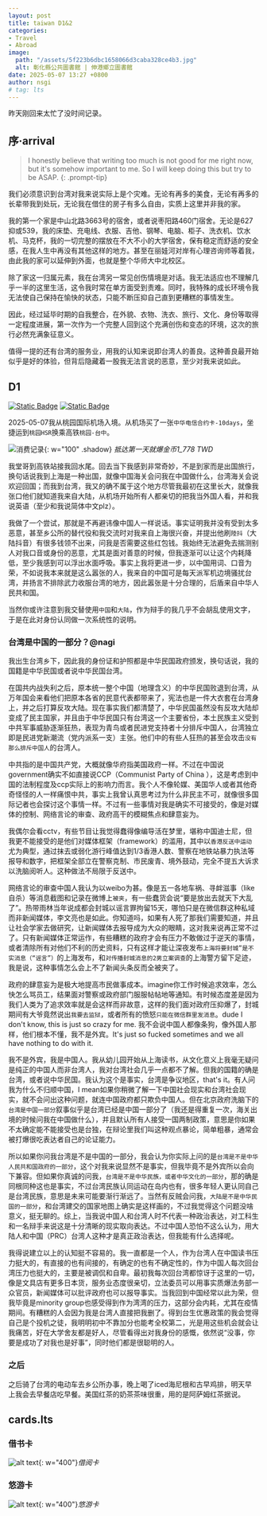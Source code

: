```yaml
---
layout: post
title: taiwan D1&2
categories:
- Travel
- Abroad
image:
  path: "/assets/5f223b6dbc1658066d3caba328ce4b3.jpg"
  alt: 彰化縣公共圖書館 | 伸港鄉立圖書館
date: 2025-05-07 13:27 +0800
author: nsgi
# tag: lts
---
```

昨天刚回来太忙了没时间记录。
## 序·arrival
> I honestly believe that writing too much is not good for me right now, but it's somehow important to me. So I will keep doing this but try to be ASAP. 
{: .prompt-tip}

我们必须意识到台湾对我来说实际上是个灾难。无论有再多的美食，无论有再多的长辈带我到处玩，无论我在借住的房子有多么自由，实质上这里并非我的家。

我的第一个家是中山北路3663号的宿舍，或者说枣阳路460门宿舍。无论是627抑或539，我的床垫、充电线、衣服、吉他、钢琴、电脑、柜子、洗衣机、饮水机、马克杯，我的一切完整的摆放在不大不小的大学宿舍，保有稳定而舒适的安全感，在我人生中再没有其他这样的地方。甚至在丽娃河对岸有心理咨询师等着我，由此我的家可以延伸到外面，也就是整个华师大中北校区。

除了家这一归属元素，我在台湾另一常见创伤情境是对话。我无法适应也不理解几乎一半的这里生活，这令我时常在单方面受到责难。同时，我特殊的成长环境令我无法使自己保持在愉快的状态，只能不断压抑自己直到更糟糕的事情发生。

因此，经过延毕时期的自我整合，在外貌、衣物、洗衣、旅行、文化、身份等取得一定程度进展，第一次作为一个完整人回到这个充满创伤和变态的环境，这次的旅行必然充满象征意义。

值得一提的还有台湾的服务业，用我的认知来说即台湾人的善良。这种善良最开始似乎是好的体验，但背后隐藏着一股我无法言说的恶意，至少对我来说如此。

## D1
[![Static Badge](https://img.shields.io/badge/IATA%20code-TPE-55acee?logo=americanairlines)](#) [![Static Badge](https://img.shields.io/badge/ICAO%20code-RCTP-55acee?logo=americanairlines)](#)

2025-05-07我从桃园国际机场入境。从机场买了一张`中华电信合约卡-10days`，坐捷运到`桃园HSR`换乘高铁`桃园-台中`。

![消费记录](/assets/9204d39a33c840dd5d4de66fa94012a.png){: w="100" .shadow}
_抵达第一天就爆金币1_778 TWD <span id="exchange-result"></span>_
<script>
fetch('https://api.exchangerate-api.com/v4/latest/TWD')
  .then(res => res.json())
  .then(data => {
    const rate = data.rates.CNY;
    const cny = (1778 * rate).toFixed(2);
    document.getElementById('exchange-result').innerText = `≈ ${cny} CNY`;
  });
</script>

我堂哥到高铁站接我回水尾。回去当下我感到非常奇妙，不是到家而是出国旅行，换句话说我到上海是一种出国，就像中国海关会问我在中国做什么，台湾海关会说欢迎回国；而我到台湾，我又的确不属于这个地方尽管我最初在这里长大，就像我张口他们就知道我来自大陆，从机场开始所有人都亲切的把我当外国人看，并和我说英语（至少和我说简体中文plz）。

我做了一个尝试，那就是不再避讳像中国人一样说话。事实证明我并没有受到太多恶意，甚至乡公所的替代役和我交流时对我来自上海很兴奋，并提出他刷`陸抖`（大陆抖音）有很多钱领不出来，问我是否需要这些红包钱。我始终无法避免去揣测别人对我口音或身份的恶意，尤其是面对善意的时候，但我逐渐可以让这个内耗降低，至少我感到可以浮出水面呼吸。事实上我将更进一步，以中国用词、口音为荣，不如说我本来就是这么嚣张的人，我来自的中国可是每天派军机边境骚扰台湾，并扬言不排除武力收服台湾的地方，因此嚣张是十分合理的，后盾来自中华人民共和国。

当然你或许注意到我交替使用`中国`和`大陆`，作为辩手的我几乎不会胡乱使用文字，于是在此对身份认同做一次系统性的说明。

### 台湾是中国的一部分？@nagi
我出生台湾乡下，因此我的身份证和护照都是中华民国政府颁发，换句话说，我的国籍是中华民国或者说中华民国台湾。

在国共内战失利之后，原本统一整个中国（地理含义）的中华民国败退到台湾，从万年国会来看他们把原本各省的民意代表都带来了，宪法也是一件大衣套在台湾身上，并之后打算反攻大陆。现在事实我们都清楚了，中华民国虽然没有反攻大陆却变成了民主国家，并且由于中华民国只有台湾这一个主要省份，本土民族主义受到中共军事威胁逐渐狂热，表现为青鸟或者民进党支持者十分排斥中国人，台湾独立即是民进党新潮流（党内派系一支）主张。他们中的有些人狂热的甚至会攻击`没有那么排斥中国人`的台湾人。

中共指的是中国共产党，大概就像华府指美国政府一样。不过在中国说government确实不如直接说CCP（Communist Party of China ），这是考虑到中国的法制程度及ccp实际上的影响力而言。我个人不像轮媒、美国华人或者其他奇奇怪怪的人一样痛恨中共，事实上我曾认真思考过为什么非民主不可，就像很多国际记者也会探讨这个事情一样。不过有一些事情对我是确实不可接受的，像是对媒体的控制、网络言论的审查、政府高干的模糊焦点和肆意妄为。

我偶尔会看cctv，有些节目让我觉得蠢得像编导活在梦里，堪称中国迪士尼，但我更不能接受的是他们对媒体框架（framework）的滥用，其中以`香港反送中运动`尤为典型，通过抹去或弱化游行峰值达到1/3香港人数、警察在地铁站暴力执法等报导和数字，把框架全部立在警察克制、市民废青、境外鼓动，完全不提五大诉求以洗脑阅听人。这种做法不局限于反送中。

网络言论的审查中国人我认为以weibo为甚。像是五一各地车祸、寻衅滋事（like自杀）等消息截图和记录在微博上`被夹`，有一些蠢货会说“要是放出去就天下大乱了”。热带雨林当年说成都会封城以谣言罪拘留15天，哪怕只是在微信群这种私域而非新闻媒体，李文亮也是如此。你知道吗，如果有人死了那我们需要知道，并且让社会学家去做研究，让新闻媒体去报导成为大众的眼睛，这对我来说再正常不过了。只有新闻媒体正常运作，有些糟糕的政府才会有压力不敢做过于逆天的事情，或者清除所有对他们不利的历史资料，只有这样才能让深夜发布`上海将要封城”是不实消息（“谣言”）`的上海发布，和`对传播封城消息的2男立案调查`的上海警方留下足迹，我是说，这种事情怎么会上不了新闻头条反而全被夹了。

政府的肆意妄为是极大地提高市民做事成本。imagine你工作时候追求效率，怎么快怎么骂员工，结果面对警察或政府部门服服帖帖地等通知。有时候态度差是因为我们人类为了追求效率就是会这样而非故意，这样的我们面对政府压抑爆了，封城期间有大爷竟然说出`我要去监狱`，或者所有的愤怒`只能在微信群里发消息`。dude I don't know, this is just so crazy for me. 我不会说中国人都像条狗，像外国人那样，他们根本不懂，我不是外宾。It's just so fucked sometimes and we all have nothing to do with it.

我不是外宾，我是中国人。我从幼儿园开始从上海读书，从文化意义上我毫无疑问是纯正的中国人而非台湾人，我对台湾社会几乎一点都不了解。但我的国籍的确是台湾，或者说中华民国。我认为这个是事实，台湾是争议地区，that's it。有人问我为什么不归顺中国，I mean如果你稍微了解一下中国社会现实和台湾社会现实，就不会问出这种问题，就连中国政府都只欺负中国人。但在北京政府洗脑下的`台湾是中国一部分`叙事似乎是台湾已经是中国一部分了（我还是得重复一次，海关出境的时候问我在中国做什么），并且默认所有人接受一国两制政策，意思是你如果不太确定能不能接受也是台独，在辩论里我们叫这种观点暴论，简单粗暴，通常会被打爆很吃表达者自己的论证能力。

所以如果你问我台湾是不是中国的一部分，我会认为你实际上问的是`台湾是不是中华人民共和国政府的一部分`，这个对我来说显然不是事实，但我毕竟不是外宾所以会向下兼容。但如果你真诚的问我，`台湾是不是中华民族，或者中华文化的一部分`，那的确是同根同种这也是事实，不过台湾民族认同运动在岛内也有，很多年轻人更认同自己是台湾民族，意思是未来可能要渐行渐远了。当然有反贼会问我，`大陆是不是中华民国的一部分`，和台湾建交的国家地图上确实是这样画的，不过我觉得这个问题没啥意义，挺无聊的。综上，当我说中国人和台湾人时不代表一种政治表达，对工科生和一名辩手来说这是十分清晰的现实取向表达。不过中国人恐怕不这么认为，用大陆人和中国（PRC）台湾人这种才是真正政治表达，但我能有什么选择呢。

我得说建立以上的认知挺不容易的。我一直都是一个人，作为台湾人在中国读书压力挺大的，有直接的也有间接的，有确定的也有不确定性的，作为中国人每次回台湾压力也挺大的，主要是被调侃和自卑。最初我每次回台湾都惊讶于这里的一切，像是文具店有更多日本货，服务业态度很亲切，立法委员可以用事实质爆法务部一众官员，新闻媒体可以批评政府也可以报导事实。当我回到中国经常以此为荣，但我毕竟是minority group也感受得到作为湾湾的压力，这部分会内耗，尤其在疫情期间。有糟糕的人会因为我是台湾人直接把我删了。得到台生优惠政策的我会觉得自己是个投机之徒，我明明初中不靠加分也能考全校第二，光是用这些机会就会让我痛苦，好在大学舍友都是好人，尽管看得出对我身份的感慨，依然说“没事，你要是成功了对我也是好事”，同时他们都是很聪明的人。

### 之后
之后骑了台湾的电动车去乡公所办事，晚上喝了iced海尼根和古早鸡排，明天早上我会去早餐店吃早餐。美国红茶的奶茶茶味很重，用的是阿萨姆红茶据说。

## cards.lts

### 借书卡

![alt text](/assets/58b6dbd71f544392c4cd4d9a8bbd059.jpg){: w="400"}_借阅卡_

### 悠游卡

![alt text](/assets/dfc3c9e2fd38ffe86cc30bc57d12d0a.jpg){: w="400"}_悠游卡_